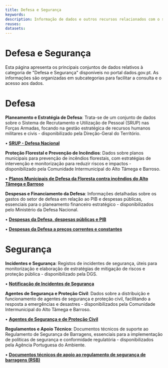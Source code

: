 ```yaml
---
title: Defesa e Segurança
keywords:
description: Informação de dados e outros recursos relacionados com o sector do Defesa e Segurança.
reuses:
datasets:
---
```

# Defesa e Segurança 
Esta página apresenta os principais conjuntos de dados relativos à categoria de "Defesa e Segurança" disponíveis no portal dados.gov.pt. As informações são organizadas em subcategorias para facilitar a consulta e o acesso aos dados.
# Defesa
**Planeamento e Estratégia de Defesa**: Trata-se de um conjunto de dados sobre o Sistema de Recrutamento e Utilização de Pessoal (SRUP) nas Forças Armadas, focando na gestão estratégica de recursos humanos militares e civis - disponibilizado pela Direção-Geral do Território.

•	[**SRUP - Defesa Nacional**](https://dados.gov.pt/pt/datasets/srup-defesa-nacional-1/)



**Proteção Florestal e Prevenção de Incêndios**: Dados sobre planos municipais para prevenção de incêndios florestais, com estratégias de intervenção e monitorização para reduzir riscos e impactos - disponibilizado pela Comunidade Intermunicipal do Alto Tâmega e Barroso.

•	[**Planos Municipais de Defesa da Floresta contra incêndios do Alto Tâmega e Barroso**](https://dados.gov.pt/pt/datasets/planos-municipais-de-defesa-da-floresta-contra-incendios-do-alto-tamega-e-barroso/)

**Despesas e Financiamento da Defesa**: Informações detalhadas sobre os gastos do setor de defesa em relação ao PIB e despesas públicas, essenciais para o planeamento financeiro estratégico - disponibilizados pelo Ministério da Defesa Nacional.

•	[**Despesas da Defesa, despesas públicas e PIB**](https://dados.gov.pt/pt/datasets/despesas-da-defesa-despesas-publicas-e-pib/)

•	[**Despesas da Defesa a preços correntes e constantes**](https://dados.gov.pt/pt/datasets/despesas-da-defesa-a-precos-correntes-e-constantes-2/)

# Segurança
**Incidentes e Segurança**: Registos de incidentes de segurança, úteis para monitorização e elaboração de estratégias de mitigação de riscos e proteção pública - disponibilizado pela DGS.


•	[**Notificação de Incidentes de Segurança**](https://dados.gov.pt/pt/datasets/notificacao-de-incidentes-de-seguranca-1/)

**Agentes de Segurança e Proteção Civil**: Dados sobre a distribuição e funcionamento de agentes de segurança e proteção civil, facilitando a resposta a emergências e desastres - disponibilizados pela Comunidade Intermunicipal do Alto Tâmega e Barroso.

•	[**Agentes de Segurança e de Proteção Civil**](https://dados.gov.pt/pt/datasets/agentes-de-seguranca-e-de-protecao-civil/)

**Regulamentos e Apoio Técnico**: Documentos técnicos de suporte ao Regulamento de Segurança de Barragens, essenciais para a implementação de políticas de segurança e conformidade regulatória - disponibilizados pela Agência Portuguesa do Ambiente.

•	[**Documentos técnicos de apoio ao regulamento de segurança de barragens (RSB)**](https://dados.gov.pt/pt/datasets/documentos-tecnicos-de-apoio-ao-regulamento-de-seguranca-de-barragens-rsb/)
